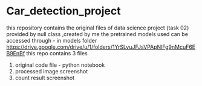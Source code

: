 # Car_detection_project
this repository contains the original files of data science project (task 02) provided by null class ,created by me 
the pretrained models used can be accessed through - in models folder https://drive.google.com/drive/u/1/folders/1YrSLvuJFJsVPApNlFg9nMcuF6EB9EnBf
this repo contains 3 files 
1) original code file - python notebook
2) processed image screenshot
3) count result screenshot
